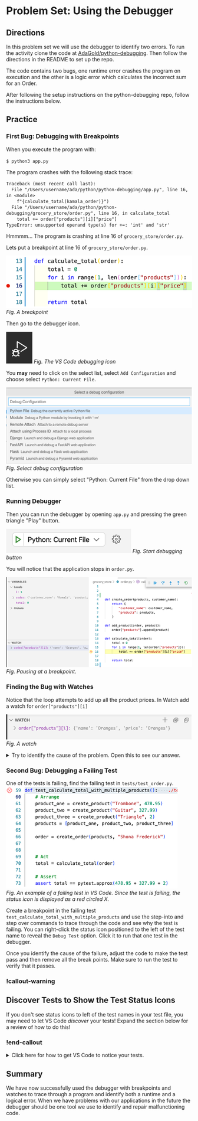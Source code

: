 # Problem Set: Using the Debugger

## Directions

In this problem set we will use the debugger to identify two errors.  To run the activity clone the code at [AdaGold/python-debugging](https://github.com/AdaGold/python-debugging).  Then follow the directions in the README to set up the repo.

The code contains two bugs, one runtime error crashes the program on execution and the other is a logic error which calculates the incorrect sum for an Order.  

After following the setup instructions on the python-debugging repo, follow the instructions below.

## Practice

### First Bug: Debugging with Breakpoints

When you execute the program with:

`$ python3 app.py`

The program crashes with the following stack trace:

```
Traceback (most recent call last):
  File "/Users/username/ada/python/python-debugging/app.py", line 16, in <module>
    f"{calculate_total(kamala_order)}")
  File "/Users/username/ada/python/python-debugging/grocery_store/order.py", line 16, in calculate_total
    total += order["products"][i]["price"]
TypeError: unsupported operand type(s) for +=: 'int' and 'str'
```

Hmmmm... The program is crashing at line 16 of `grocery_store/order.py`.

Lets put a breakpoint at line 16 of `grocery_store/order.py`.

![Visual of a breakpoint in order.py at line 16](../assets/vs-code-debugger/order-py-breakpoint.png)
*Fig. A breakpoint*

Then go to the debugger icon.

![Debugger Icon](../assets/vs-code-debugger/debugger-icon.png)
*Fig. The VS Code debugging icon*

You **may** need to click on the select list, select `Add Configuration` and choose select `Python: Current File`.

![select debug current python file](../assets/vs-code-debugger/debug-current-python-file.png)
*Fig. Select debug configuration*

Otherwise you can simply select "Python: Current File" from the drop down list.  

### Running Debugger

Then you can run the debugger by opening `app.py` and pressing the green triangle "Play" button.

![Debugger Play Button](../assets/vs-code-debugger/start-debugger.png)
*Fig. Start debugging button*

You will notice that the application stops in `order.py`.

![Running Debugger](../assets/vs-code-debugger/running-debugger.png)
*Fig. Pausing at a breakpoint.*

### Finding the Bug with Watches

Notice that the loop attempts to add up all the product prices.  In Watch add a watch for `order["products"][i]`

![Adding a watch on a product](../assets/vs-code-debugger/watch-price.png)
*Fig. A watch*

<details style="max-width: 700px; margin: auto;">
  <summary>
    Try to identify the cause of the problem.  Open this to see our answer.
  </summary>

The bug is in `product.py`, and it relates to the price of products.

Hypothesize a cause for the error, make changes to fix it, and then re-run the debugger.

Repeat this process until the program stops crashing, and the bug is fixed. During this debugger process, practice:

- Adding another breakpoint to `product.py` inside the `create_product` function
- Stepping through the program when re-running the debugger
</details>

  

### Second Bug: Debugging a Failing Test

One of the tests is failing, find the failing test in `tests/test_order.py`.  
![Failing test](../assets/vs-code-debugger/exercise-failing-test.png)  
*Fig. An example of a failing test in VS Code. Since the test is failing, the status icon is displayed as a red circled X.*

Create a breakpoint in the failing test `test_calculate_total_with_multiple_products` and use the step-into and step over commands to trace through the code and see why the test is failing.  You can right-click the status icon positioned to the left of the test name to reveal the `Debug Test` option. Click it to run that one test in the debugger.

Once you identify the cause of the failure, adjust the code to make the test pass and then remove all the break points.  Make sure to run the test to verify that it passes.

### !callout-warning

## Discover Tests to Show the Test Status Icons

If you don't see status icons to left of the test names in your test file, you may need to let VS Code _discover_ your tests! Expand the section below for a review of how to do this!

### !end-callout

<details style="max-width: 700px; margin: auto;">
    <summary>
      Click here for how to get VS Code to notice your tests.
    </summary>

#### Verify that VS Code is using your `venv`.

1. Locate the Python version displayed near the bottom-left corner of VS Code.  
![Selected Python version at the bottom-left of the VS Code window](../assets/intermediate-python-debugging_problem-set-using-the-debugger_check-python-version.png)

1. If it doesn't end with `('venv')`, click it to open the Python version picker.
    1. Locate the option ending in `('venv')` and click it.  
![Selected Python version at the bottom-left of the VS Code window](../assets/intermediate-python-debugging_problem-set-using-the-debugger_pick-python-version.png)

#### Discover your tests.

1. Open the Command Palette (⇧⌘P).
1. Start typing `discover` until you see a choice for `Python: Discover Tests` appear.
1. Click the option for `Python: Discover Tests`.  
![Command Palette showing the recommended option Python: Discover Tests after typing `dis`](../assets/intermediate-python-debugging_problem-set-using-the-debugger_discover-tests.png)

#### Configure the test framework if we get a warning.

1. Click `Enable and configure a Test Framework`.  
![Prompt to Enable and configure a Test Framework](../assets/intermediate-python-debugging_problem-set-using-the-debugger_configure-tests.png)
2. Select `pytest` as the test framework.  
![Prompt to pick a test framework, with pytest selected](../assets/intermediate-python-debugging_problem-set-using-the-debugger_pick-framework.png)
3. Select `tests` as the directory containing the tests.  
![Prompt to pick a test directory, with tests selected](../assets/intermediate-python-debugging_problem-set-using-the-debugger_pick-directory.png)

</details>




## Summary

We have now successfully used the debugger with breakpoints and watches to trace through a program and identify both a runtime and a logical error.  When we have problems with our applications in the future the debugger should be one tool we use to identify and repair malfunctioning code.